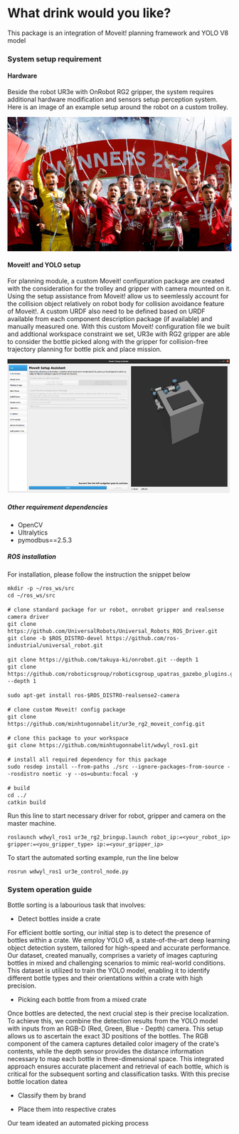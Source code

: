 # What drink would you like?

This package is an integration of Moveit! planning framework and YOLO V8 model

### System setup requirement

#### Hardware
Beside the robot UR3e with OnRobot RG2 gripper, the system requires additional hardware modification and sensors setup perception system.
Here is an image of an example setup around the robot on a custom trolley.

![Example Image](image/GloryGloryMU.png)


#### Moveit! and YOLO setup
For planning module, a custom Moveit! configuration package are created with the consideration for the trolley and gripper with camera mounted on it. Using the setup assistance from Moveit! allow us to seemlessly account for the collision object relatively on robot body for collision avoidance feature of Moveit!. A custom URDF also need to be defined based on URDF available from each component description package (if available) and manually measured one. With this custom Moveit! configuration file we built and addtional workspace constraint we set, UR3e with RG2 gripper are able to consider the bottle picked along with the gripper for collision-free trajectory planning for bottle pick and place mission.

<img src="image/setup_assistance.png" width="500" height="300">



##### Other requirement dependencies
 - OpenCV
 - Ultralytics
 - pymodbus==2.5.3

##### ROS installation
For installation, please follow the instruction the snippet below 
```shell
mkdir -p ~/ros_ws/src
cd ~/ros_ws/src 

# clone standard package for ur robot, onrobot gripper and realsense camera driver 
git clone https://github.com/UniversalRobots/Universal_Robots_ROS_Driver.git
git clone -b $ROS_DISTRO-devel https://github.com/ros-industrial/universal_robot.git

git clone https://github.com/takuya-ki/onrobot.git --depth 1
git clone https://github.com/roboticsgroup/roboticsgroup_upatras_gazebo_plugins.git --depth 1

sudo apt-get install ros-$ROS_DISTRO-realsense2-camera

# clone custom Moveit! config package
git clone https://github.com/minhtugonnabelit/ur3e_rg2_moveit_config.git

# clone this package to your workspace
git clone https://github.com/minhtugonnabelit/wdwyl_ros1.git

# install all required dependency for this package
sudo rosdep install --from-paths ./src --ignore-packages-from-source --rosdistro noetic -y --os=ubuntu:focal -y

# build
cd ../
catkin build
```

Run this line to start necessary driver for robot, gripper and camera on the master machine. 
```shell
roslaunch wdwyl_ros1 ur3e_rg2_bringup.launch robot_ip:=<your_robot_ip> gripper:=<you_gripper_type> ip:=<your_gripper_ip> 
```

To start the automated sorting example, run the line below
```shell
rosrun wdwyl_ros1 ur3e_control_node.py
```

### System operation guide
Bottle sorting is a labourious task that involves:

- Detect bottles inside a crate

For efficient bottle sorting, our initial step is to detect the presence of bottles within a crate. We employ YOLO v8, a state-of-the-art deep learning object detection system, tailored for high-speed and accurate performance. Our dataset, created manually, comprises a variety of images capturing bottles in mixed and challenging scenarios to mimic real-world conditions. This dataset is utilized to train the YOLO model, enabling it to identify different bottle types and their orientations within a crate with high precision.
  
- Picking each bottle from from a mixed crate

Once bottles are detected, the next crucial step is their precise localization. To achieve this, we combine the detection results from the YOLO model with inputs from an RGB-D (Red, Green, Blue - Depth) camera. This setup allows us to ascertain the exact 3D positions of the bottles. The RGB component of the camera captures detailed color imagery of the crate's contents, while the depth sensor provides the distance information necessary to map each bottle in three-dimensional space. This integrated approach ensures accurate placement and retrieval of each bottle, which is critical for the subsequent sorting and classification tasks. With this precise bottle location datea 


- Classify them by brand

- Place them into respective crates

Our team ideated an automated picking process 

